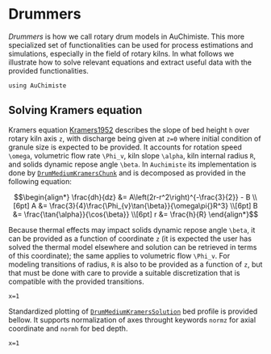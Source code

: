 # Drummers

*Drummers* is how we call rotary drum models in AuChimiste. This more specialized set of functionalities can be used for process estimations and simulations, especially in the field of rotary kilns. In what follows we illustrate how to solve relevant equations and extract useful data with the provided functionalities.

```@setup getting-started-1
using AuChimiste
```

## Solving Kramers equation

Kramers equation [Kramers1952](@cite) describes the slope of bed height ``h`` over rotary kiln axis ``z``, with discharge being given at ``z=0`` where initial condition of granule size is expected to be provided. It accounts for rotation speed ``\omega``, volumetric flow rate ``\Phi_v``, kiln slope ``\alpha``, kiln internal radius ``R``, and solids dynamic repose angle ``\beta``. In `Auchimiste` its implementation is done by [`DrumMediumKramersChunk`](@ref) and is decomposed as provided in the following equation:

```math
\begin{align*}
\frac{dh}{dz} &= A\left(2r-r^2\right)^{-\frac{3}{2}} - B
\\[6pt]
A &= \frac{3}{4}\frac{\Phi_{v}\tan{\beta}}{\omega\pi{}R^3}
\\[6pt]
B &= \frac{\tan{\alpha}}{\cos{\beta}}
\\[6pt]
r &= \frac{h}{R}
\end{align*}
```

Because thermal effects may impact solids dynamic repose angle ``\beta``, it can be provided as a function of coordinate ``z`` (it is expected the user has solved the thermal model elsewhere and solution can be retrieved in terms of this coordinate); the same applies to volumetric flow ``\Phi_v``. For modeling transitions of radius, ``R`` is also to be provided as a function of ``z``, but that must be done with care to provide a suitable discretization that is compatible with the provided transitions.

```@example getting-started-1
x=1
```

Standardized plotting of [`DrumMediumKramersSolution`](@ref) bed profile is provided bellow. It supports normalization of axes throught keywords `normz` for axial coordinate and `normh` for bed depth.

```@example getting-started-1
x=1
```